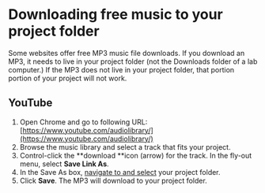 # Downloading free music to your project folder

Some websites offer free MP3 music file downloads. If you download an MP3, it needs to live in your project folder (not the Downloads folder of a lab computer.) If the MP3 does not live in your project folder, that portion portion of your project will not work.

## YouTube

1. Open Chrome and go to following URL: [https://www.youtube.com/audiolibrary/](https://www.youtube.com/audiolibrary/)
2. Browse the music library and select a track that fits your project.
3. Control-click the **download **icon (arrow) for the track. In the fly-out menu, select **Save Link As**.
4. In the Save As box, [navigate to and select](https://jjloomis.gitbooks.io/file-and-folder-management/content/navigating-folder-tree.html) your project folder. &#x20;
5. Click **Save**. The MP3 will download to your project folder.&#x20;
